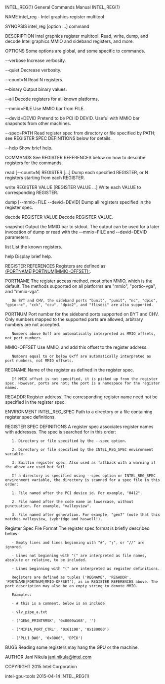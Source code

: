INTEL_REG(1)                                                                             General Commands Manual                                                                             INTEL_REG(1)

NAME
       intel_reg - Intel graphics register multitool

SYNOPSIS
       intel_reg [option ...] command

DESCRIPTION
       Intel graphics register multitool. Read, write, dump, and decode Intel graphics MMIO and sideband registers, and more.

OPTIONS
       Some options are global, and some specific to commands.

   --verbose
       Increase verbosity.

   --quiet
       Decrease verbosity.

   --count=N
       Read N registers.

   --binary
       Output binary values.

   --all
       Decode registers for all known platforms.

   --mmio=FILE
       Use MMIO bar from FILE.

   --devid=DEVID
       Pretend to be PCI ID DEVID. Useful with MMIO bar snapshots from other machines.

   --spec=PATH
       Read register spec from directory or file specified by PATH; see REGISTER SPEC DEFINITIONS below for details.

   --help
       Show brief help.

COMMANDS
       See REGISTER REFERENCES below on how to describe registers for the commands.

   read [--count=N] REGISTER [...]
       Dump each specified REGISTER, or N registers starting from each REGISTER.

   write REGISTER VALUE [REGISTER VALUE ...]
       Write each VALUE to corresponding REGISTER.

   dump [--mmio=FILE --devid=DEVID]
       Dump all registers specified in the register spec.

   decode REGISTER VALUE
       Decode REGISTER VALUE.

   snapshot
       Output the MMIO bar to stdout. The output can be used for a later invocation of dump or read with the --mmio=FILE and --devid=DEVID parameters.

   list
       List the known registers.

   help
       Display brief help.

REGISTER REFERENCES
       Registers are defined as [(PORTNAME|PORTNUM|MMIO-OFFSET):](REGNAME|REGADDR).

   PORTNAME
       The register access method, most often MMIO, which is the default. The methods supported on all platforms are "mmio", "portio-vga", and "mmio-vga".

       On BYT and CHV, the sideband ports "bunit", "punit", "nc", "dpio", "gpio-nc", "cck", "ccu", "dpio2", and "flisdsi" are also supported.

   PORTNUM
       Port number for the sideband ports supported on BYT and CHV. Only numbers mapped to the supported ports are allowed, arbitrary numbers are not accepted.

       Numbers above 0xff are automatically interpreted as MMIO offsets, not port numbers.

   MMIO-OFFSET
       Use MMIO, and add this offset to the register address.

       Numbers equal to or below 0xff are automatically interpreted as port numbers, not MMIO offsets.

   REGNAME
       Name of the register as defined in the register spec.

       If MMIO offset is not specified, it is picked up from the register spec. However, ports are not; the port is a namespace for the register names.

   REGADDR
       Register address. The corresponding register name need not be specified in the register spec.

ENVIRONMENT
   INTEL_REG_SPEC
       Path to a directory or a file containing register spec definitions.

REGISTER SPEC DEFINITIONS
       A register spec associates register names with addresses. The spec is searched for in this order:

       1. Directory or file specified by the --spec option.

       2. Directory or file specified by the INTEL_REG_SPEC environment variable.

       3. Builtin register spec. Also used as fallback with a warning if the above are used but fail.

       If a directory is specified using --spec option or INTEL_REG_SPEC environment variable, the directory is scanned for a spec file in this order:

       1. File named after the PCI device id. For example, "0412".

       2. File named after the code name in lowercase, without punctuation. For example, "valleyview".

       3. File named after generation. For example, "gen7" (note that this matches valleyview, ivybridge and haswell!).

   Register Spec File Format
       The register spec format is briefly described below:

       · Empty lines and lines beginning with "#", ";", or "//" are ignored.

       · Lines not beginning with "(" are interpreted as file names, absolute or relative, to be included.

       · Lines beginning with "(" are interpreted as register definitions.

       Registers are defined as tuples ('REGNAME', 'REGADDR', 'PORTNAME|PORTNUM|MMIO-OFFSET'), as in REGISTER REFERENCES above. The port description may also be an empty string to denote MMIO.

       Examples:

       · # this is a comment, below is an include

       · vlv_pipe_a.txt

       · ('GEN6_PMINTRMSK', '0x0000a168', '')

       · ('MIPIA_PORT_CTRL', '0x61190', '0x180000')

       · ('PLL1_DW0', '0x8000', 'DPIO')

BUGS
       Reading some registers may hang the GPU or the machine.

AUTHOR
       Jani Nikula <jani.nikula@intel.com>

COPYRIGHT
       2015 Intel Corporation

intel-gpu-tools                                                                                 2015-04-14                                                                                   INTEL_REG(1)
